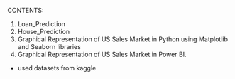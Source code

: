 CONTENTS:

1. Loan_Prediction
2. House_Prediction
3. Graphical Representation of US Sales Market in Python using Matplotlib and Seaborn libraries
4. Graphical Representation of US Sales Market in Power BI.

* used datasets from kaggle
